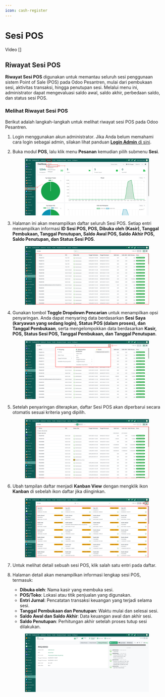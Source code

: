 ```yaml
---
icon: cash-register
---
```


# Sesi POS

Video \[]

## Riwayat Sesi POS

**Riwayat Sesi POS** digunakan untuk memantau seluruh sesi penggunaan sistem Point of Sale (POS) pada Odoo Pesantren, mulai dari pembukaan sesi, aktivitas transaksi, hingga penutupan sesi. Melalui menu ini, administrator dapat mengevaluasi saldo awal, saldo akhir, perbedaan saldo, dan status sesi POS.

### Melihat Riwayat Sesi POS

Berikut adalah langkah-langkah untuk melihat riwayat sesi POS pada Odoo Pesantren.

1. Login menggunakan akun administrator. Jika Anda belum memahami cara login sebagai admin, silakan lihat panduan [**Login Admin** di sini](../../panduan-login/login-admin.md).
2.  Buka modul **POS**, lalu klik menu **Pesanan** kemudian pilih submenu **Sesi**.

    <figure><img src="../../.gitbook/assets/images-684 (1).png" alt=""><figcaption></figcaption></figure>


3.  Halaman ini akan menampilkan daftar seluruh Sesi POS. Setiap entri menampilkan informasi **ID Sesi POS, POS, Dibuka oleh (Kasir), Tanggal Pembukaan, Tanggal Penutupan, Saldo Awal POS, Saldo Akhir POS, Saldo Penutupan, dan Status Sesi POS**.

    <figure><img src="../../.gitbook/assets/images-685 (1).png" alt=""><figcaption></figcaption></figure>


4.  Gunakan tombol **Toggle Dropdown Pencarian** untuk menampilkan opsi penyaringan. Anda dapat menyaring data berdasarkan **Sesi Saya (karyawan yang sedang login), Status POS (dalam proses), dan Tanggal Pembukaan**, serta mengelompokkan data berdasarkan **Kasir, POS, Status Sesi POS, Tanggal Pembukaan, dan Tanggal Penutupan**.

    <figure><img src="../../.gitbook/assets/images-686 (1).png" alt=""><figcaption></figcaption></figure>


5.  Setelah penyaringan diterapkan, daftar Sesi POS akan diperbarui secara otomatis sesuai kriteria yang dipilih.

    <figure><img src="../../.gitbook/assets/images-687 (1).png" alt=""><figcaption></figcaption></figure>


6.  Ubah tampilan daftar menjadi **Kanban View** dengan mengklik ikon **Kanban** di sebelah ikon daftar jika diinginkan.

    <figure><img src="../../.gitbook/assets/images-688 (1).png" alt=""><figcaption></figcaption></figure>


7. Untuk melihat detail sebuah sesi POS, klik salah satu entri pada daftar.
8.  Halaman detail akan menampilkan informasi lengkap sesi POS, termasuk:

    * **Dibuka oleh**: Nama kasir yang membuka sesi.
    * **POS/Toko**: Lokasi atau titik penjualan yang digunakan.
    * **Entri Jurnal**: Pencatatan transaksi keuangan yang terjadi selama sesi.
    * **Tanggal Pembukaan dan Penutupan**: Waktu mulai dan selesai sesi.
    * **Saldo Awal dan Saldo Akhir**: Data keuangan awal dan akhir sesi.
    * **Saldo Penutupan**: Perhitungan akhir setelah proses tutup sesi dilakukan.

    <figure><img src="../../.gitbook/assets/images-689.png" alt=""><figcaption></figcaption></figure>
